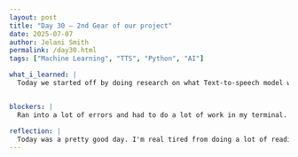 ```yaml
---
layout: post
title: "Day 30 – 2nd Gear of our project"
date: 2025-07-07
author: Jelani Smith
permalink: /day30.html
tags: ["Machine Learning", "TTS", "Python", "AI"]

what_i_learned: |
  Today we started off by doing research on what Text-to-speech model we want to use to create audio for our summaries. We decided to use Coqui TTS to implement in our phython code. We spent all day learning how to use it and how to properly connect it with our code. I was able to succesfully read out one of our summaries with one of the preset voices and save it into a .wav file. The goal is to train our voices so that the TTS is a real human voice.


blockers: |
  Ran into a lot of errors and had to do a lot of work in my terminal. Was confusing and tedious having to install new packages.

reflection: |
  Today was a pretty good day. I'm real tired from doing a lot of reading and trial and error. I did end the day off successful which is great and I'm glad we were able to make progress today. Now we just have to work on training with our voices.
---
```









